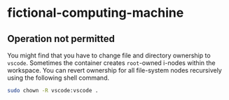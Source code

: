 # fictional-computing-machine

## Operation not permitted
You might find that you have to change file and directory ownership to `vscode`.
Sometimes the container creates `root`-owned i-nodes within the workspace. You
can revert ownership for all file-system nodes recursively using the following
shell command.
```bash
sudo chown -R vscode:vscode .
```
